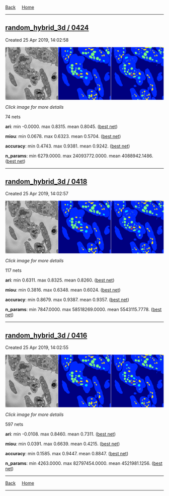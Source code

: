 
[Back](..)&nbsp;&nbsp;&nbsp;&nbsp;&nbsp;[Home](https://leapmanlab.github.io/snapshots)

---

<div class="summary"><a href="0424"><h2>random_hybrid_3d / 0424</h2></a><p>Created 25 Apr 2019, 14:02:58
</p><a href="0424"><img src="0424/9/0/media/summary.png" align="center"></a><p><i>Click image for more details</i>
</p></div>

74 nets

**ari**: min -0.0000. max 0.8315. mean 0.8045.  ([best net](0424/16/0))

**miou**: min 0.0678. max 0.6323. mean 0.5704.  ([best net](0424/9/0))

**accuracy**: min 0.4743. max 0.9381. mean 0.9242.  ([best net](0424/16/0))

**n_params**: min 6279.0000. max 24093772.0000. mean 4088942.1486.  ([best net](0424/12/1))

---

<div class="summary"><a href="0418"><h2>random_hybrid_3d / 0418</h2></a><p>Created 25 Apr 2019, 14:02:57
</p><a href="0418"><img src="0418/27/1/media/summary.png" align="center"></a><p><i>Click image for more details</i>
</p></div>

117 nets

**ari**: min 0.6311. max 0.8325. mean 0.8260.  ([best net](0418/81/0))

**miou**: min 0.3816. max 0.6348. mean 0.6024.  ([best net](0418/27/1))

**accuracy**: min 0.8679. max 0.9387. mean 0.9357.  ([best net](0418/32/0))

**n_params**: min 7847.0000. max 58518269.0000. mean 5543115.7778.  ([best net](0418/36/0))

---

<div class="summary"><a href="0416"><h2>random_hybrid_3d / 0416</h2></a><p>Created 25 Apr 2019, 14:02:55
</p><a href="0416"><img src="0416/129/0/media/summary.png" align="center"></a><p><i>Click image for more details</i>
</p></div>

597 nets

**ari**: min -0.0108. max 0.8460. mean 0.7311.  ([best net](0416/69/0))

**miou**: min 0.0391. max 0.6639. mean 0.4215.  ([best net](0416/129/0))

**accuracy**: min 0.1585. max 0.9447. mean 0.8847.  ([best net](0416/69/0))

**n_params**: min 4263.0000. max 82797454.0000. mean 4521981.1256.  ([best net](0416/294/0))

---

[Back](..)&nbsp;&nbsp;&nbsp;&nbsp;&nbsp;[Home](https://leapmanlab.github.io/snapshots)

---